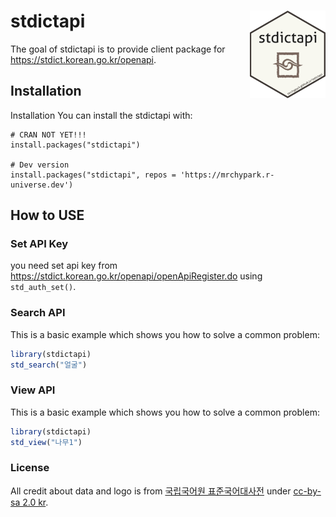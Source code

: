 
# stdictapi [<img src="man/figures/logo.png" align="right" height=140/>](https://mrchypark.github.io/stdictapi/index.html)

<!-- badges: start -->
<!-- badges: end -->

The goal of stdictapi is to provide client package for <https://stdict.korean.go.kr/openapi>.

## Installation

Installation
You can install the stdictapi with:

```
# CRAN NOT YET!!!
install.packages("stdictapi")

# Dev version
install.packages("stdictapi", repos = 'https://mrchypark.r-universe.dev')
```

## How to USE

### Set API Key

you need set api key from <https://stdict.korean.go.kr/openapi/openApiRegister.do> using `std_auth_set()`.

### Search API

This is a basic example which shows you how to solve a common problem:

``` r
library(stdictapi)
std_search("얼굴")
```

### View API

This is a basic example which shows you how to solve a common problem:

``` r
library(stdictapi)
std_view("나무1")
```

### License

All credit about data and logo is from [국립국어원 표준국어대사전](https://stdict.korean.go.kr/main/main.do) under [cc-by-sa 2.0 kr](https://creativecommons.org/licenses/by-sa/2.0/kr/).

